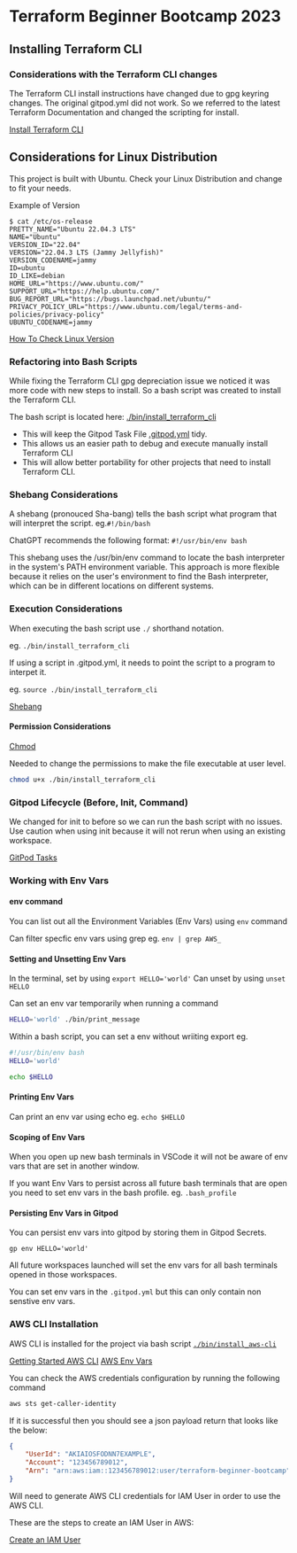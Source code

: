 # Terraform Beginner Bootcamp 2023

## Installing Terraform CLI


### Considerations with the Terraform CLI changes
The Terraform CLI install instructions have changed due to gpg keyring changes. The original gitpod.yml did not work. So we referred to the latest Terraform Documentation and changed the scripting for install.

[Install Terraform CLI](https://developer.hashicorp.com/terraform/tutorials/aws-get-started/install-cli)

## Considerations for Linux Distribution

This project is built with Ubuntu.
Check your Linux Distribution and change to fit your needs.

Example of Version

```
$ cat /etc/os-release 
PRETTY_NAME="Ubuntu 22.04.3 LTS"
NAME="Ubuntu"
VERSION_ID="22.04"
VERSION="22.04.3 LTS (Jammy Jellyfish)"
VERSION_CODENAME=jammy
ID=ubuntu
ID_LIKE=debian
HOME_URL="https://www.ubuntu.com/"
SUPPORT_URL="https://help.ubuntu.com/"
BUG_REPORT_URL="https://bugs.launchpad.net/ubuntu/"
PRIVACY_POLICY_URL="https://www.ubuntu.com/legal/terms-and-policies/privacy-policy"
UBUNTU_CODENAME=jammy
```

[How To Check Linux Version](https://linuxize.com/post/how-to-check-linux-version/)

### Refactoring into Bash Scripts

While fixing the Terraform CLI gpg depreciation issue we noticed it was more code with new steps to install. So a bash script was created to install the Terraform CLI.

The bash script is located here: [./bin/install_terraform_cli](/bin/install_terraform_cli)

- This will keep the Gitpod Task File [.gitpod.yml](.gitpod.yml) tidy.
- This allows us an easier path to debug and execute manually install Terraform CLI
- This will allow better portability for other projects that need to install Terraform CLI.

### Shebang Considerations

A shebang (pronouced Sha-bang) tells the bash script what program that will interpret the script. eg.`#!/bin/bash`

ChatGPT recommends the following format: `#!/usr/bin/env bash`

This shebang uses the /usr/bin/env command to locate the bash interpreter in the system's PATH environment variable. This approach is more flexible because it relies on the user's environment to find the Bash interpreter, which can be in different locations on different systems.

### Execution Considerations

When executing the bash script use `./` shorthand notation.

eg. `./bin/install_terraform_cli`

If using a script in .gitpod.yml, it needs to point the script to a program to interpet it.

eg. `source ./bin/install_terraform_cli`

[Shebang](https://en.wikipedia.org/wiki/Shebang_(Unix))


#### Permission Considerations

[Chmod](https://en.wikipedia.org/wiki/Chmod)


Needed to change the permissions to make the file executable at user level.

```sh
chmod u+x ./bin/install_terraform_cli
```
### Gitpod Lifecycle (Before, Init, Command)

We changed for init to before so we can run the bash script with no issues. Use caution when using init because it will not rerun when using an existing workspace.




[GitPod Tasks](https://www.gitpod.io/docs/configure/workspaces/tasks)

### Working with Env Vars

#### env command

You can list out all the Environment Variables (Env Vars) using `env` command

Can filter specfic env vars using grep eg. `env | grep AWS_`

#### Setting and Unsetting Env Vars

In the terminal, set by using `export HELLO='world'`
Can unset by using `unset HELLO`

Can set an env var temporarily when running a command

```sh
HELLO='world' ./bin/print_message
```

Within a bash script, you can set a env without wriiting export eg.

```sh
#!/usr/bin/env bash
HELLO='world'

echo $HELLO
```

#### Printing Env Vars

Can print an env var using echo eg. `echo $HELLO`

#### Scoping of Env Vars

When you open up new bash terminals in VSCode it will not be aware of env vars that are set in another window.

If you want Env Vars to persist across all future bash terminals that are open you need to set env vars in the bash profile. eg. `.bash_profile`

#### Persisting Env Vars in Gitpod

You can persist env vars into gitpod by storing them in Gitpod Secrets.

```
gp env HELLO='world'
```

All future workspaces launched will set the env vars for all bash terminals opened in those workspaces.

You can set env vars in the `.gitpod.yml` but this can only contain non senstive env vars.

### AWS CLI Installation

AWS CLI is installed for the project via bash script [`./bin/install_aws-cli`](./bin/install_aws_cli)

[Getting Started AWS CLI](https://docs.aws.amazon.com/cli/latest/userguide/getting-started-install.html)
[AWS Env Vars](https://docs.aws.amazon.com/cli/latest/userguide/cli-configure-envvars.html)


You can check the AWS credentials configuration by running the following command

```sh
aws sts get-caller-identity
```

If it is successful then you should see a json payload return that looks like the below:

```json
{
    "UserId": "AKIAIOSFODNN7EXAMPLE",
    "Account": "123456789012",
    "Arn": "arn:aws:iam::123456789012:user/terraform-beginner-bootcamp"
}
```
Will need to generate AWS CLI credentials for IAM User in order to use the AWS CLI.

These are the steps to create an IAM User in AWS:

[Create an IAM User](https://docs.aws.amazon.com/IAM/latest/UserGuide/id_users_create.html)
